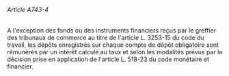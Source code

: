 ###### Article A743-4

A l'exception des fonds ou des instruments financiers reçus par le greffier des tribunaux de commerce au titre de l'article L. 3253-15 du code du travail, les dépôts enregistrés sur chaque compte de dépôt obligatoire sont rémunérés par un intérêt calculé au taux et selon les modalités prévus par la décision prise en application de l'article L. 518-23 du code monétaire et financier.

